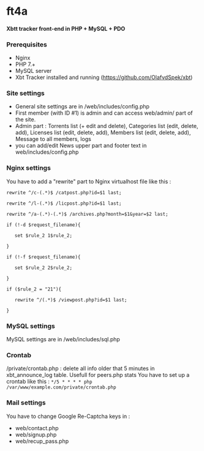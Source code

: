 # ft4a
#### Xbtt tracker front-end in PHP + MySQL + PDO

### Prerequisites
- Nginx
- PHP 7.+
- MySQL server
- Xbt Tracker installed and running (https://github.com/OlafvdSpek/xbt)

### Site settings
- General site settings are in /web/includes/config.php
- First member (with ID #1) is admin and can access web/admin/ part of the site.
- Admin part : Torrents list (+ edit and delete), Categories list (edit, delete, add), Licenses list (edit, delete, add), Members list (edit, delete, add), Message to all members, logs
- you can add/edit News upper part and footer text in web/includes/config.php

### Nginx settings
You have to add a "rewrite" part to Nginx virtualhost file like this :

``rewrite ^/c-(.*)$ /catpost.php?id=$1 last;``

``rewrite ^/l-(.*)$ /licpost.php?id=$1 last;``

``rewrite ^/a-(.*)-(.*)$ /archives.php?month=$1&year=$2 last;``

``if (!-d $request_filename){``

``   set $rule_2 1$rule_2;``

``}``

``if (!-f $request_filename){``

``   set $rule_2 2$rule_2;``

``}``

``if ($rule_2 = "21"){``

``   rewrite ^/(.*)$ /viewpost.php?id=$1 last;``

``}``

### MySQL settings
MySQL settings are in /web/includes/sql.php

### Crontab
/private/crontab.php : delete all info older that 5 minutes in xbt_announce_log table. Usefull for peers.php stats
You have to set up a crontab like this : ``*/5 * * * * php /var/www/example.com/private/crontab.php``

### Mail settings
You have to change Google Re-Captcha keys in :
- web/contact.php
- web/signup.php
- web/recup_pass.php


